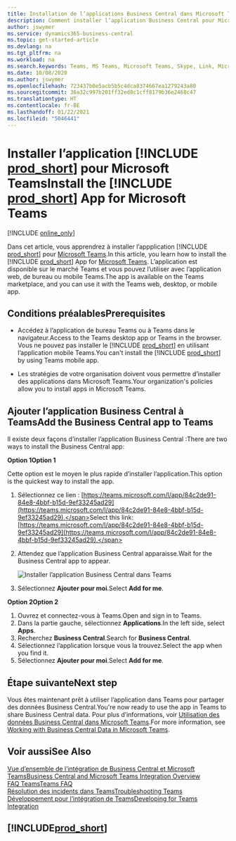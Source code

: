 ```yaml
---
title: Installation de l’applications Business Central dans Microsoft Teams| Microsoft Docs
description: Comment installer l’application Business Central pour Microsoft Teams.
author: jswymer
ms.service: dynamics365-business-central
ms.topic: get-started-article
ms.devlang: na
ms.tgt_pltfrm: na
ms.workload: na
ms.search.keywords: Teams, MS Teams, Microsoft Teams, Skype, Link, Microsoft 365, collaborate, collaboration, teamwork
ms.date: 10/08/2020
ms.author: jswymer
ms.openlocfilehash: 723437b0e5acb5b5c4dca8374667ea1279243a80
ms.sourcegitcommit: 36a32c997b201ff32ed8c1cff8179b36e2468c47
ms.translationtype: HT
ms.contentlocale: fr-BE
ms.lasthandoff: 01/22/2021
ms.locfileid: "5046441"
---
```

# <a name="install-the-prod_short-app-for-microsoft-teams"></a><span data-ttu-id="fe446-103">Installer l’application [!INCLUDE [prod_short](includes/prod_short.md)] pour Microsoft Teams</span><span class="sxs-lookup"><span data-stu-id="fe446-103">Install the [!INCLUDE [prod_short](includes/prod_short.md)] App for Microsoft Teams</span></span>

[!INCLUDE [online_only](includes/online_only.md)]

<span data-ttu-id="fe446-104">Dans cet article, vous apprendrez à installer l’appplication [!INCLUDE [prod_short](includes/prod_short.md)] pour [Microsoft Teams](https://www.microsoft.com/en-us/microsoft-365/microsoft-teams).</span><span class="sxs-lookup"><span data-stu-id="fe446-104">In this article, you learn how to install the [!INCLUDE [prod_short](includes/prod_short.md)] App for [Microsoft Teams](https://www.microsoft.com/en-us/microsoft-365/microsoft-teams).</span></span> <span data-ttu-id="fe446-105">L’application est disponible sur le marché Teams et vous pouvez l’utiliser avec l’application web, de bureau ou mobile Teams.</span><span class="sxs-lookup"><span data-stu-id="fe446-105">The app is available on the Teams marketplace, and you can use it with the Teams web, desktop, or mobile app.</span></span>

## <a name="prerequisites"></a><span data-ttu-id="fe446-106">Conditions préalables</span><span class="sxs-lookup"><span data-stu-id="fe446-106">Prerequisites</span></span>

- <span data-ttu-id="fe446-107">Accédez à l’application de bureau Teams ou à Teams dans le navigateur.</span><span class="sxs-lookup"><span data-stu-id="fe446-107">Access to the Teams desktop app or Teams in the browser.</span></span> <span data-ttu-id="fe446-108">Vous ne pouvez pas installer le [!INCLUDE [prod_short](includes/prod_short.md)] en utilisant l’application mobile Teams.</span><span class="sxs-lookup"><span data-stu-id="fe446-108">You can't install the [!INCLUDE [prod_short](includes/prod_short.md)] by using Teams mobile app.</span></span>

- <span data-ttu-id="fe446-109">Les stratégies de votre organisation doivent vous permettre d’installer des applications dans Microsoft Teams.</span><span class="sxs-lookup"><span data-stu-id="fe446-109">Your organization's policies allow you to install apps in Microsoft Teams.</span></span>

## <a name="add-the-business-central-app-to-teams"></a><span data-ttu-id="fe446-110">Ajouter l’application Business Central à Teams</span><span class="sxs-lookup"><span data-stu-id="fe446-110">Add the Business Central app to Teams</span></span>

<span data-ttu-id="fe446-111">Il existe deux façons d’installer l’application Business Central :</span><span class="sxs-lookup"><span data-stu-id="fe446-111">There are two ways to install the Business Central app:</span></span>

<span data-ttu-id="fe446-112">**Option 1**</span><span class="sxs-lookup"><span data-stu-id="fe446-112">**Option 1**</span></span>

<span data-ttu-id="fe446-113">Cette option est le moyen le plus rapide d’installer l’application.</span><span class="sxs-lookup"><span data-stu-id="fe446-113">This option is the quickest way to install the app.</span></span>

1. <span data-ttu-id="fe446-114">Sélectionnez ce lien : [https://teams.microsoft.com/l/app/84c2de91-84e8-4bbf-b15d-9ef33245ad29](https://teams.microsoft.com/l/app/84c2de91-84e8-4bbf-b15d-9ef33245ad29).</span><span class="sxs-lookup"><span data-stu-id="fe446-114">Select this link: [https://teams.microsoft.com/l/app/84c2de91-84e8-4bbf-b15d-9ef33245ad29](https://teams.microsoft.com/l/app/84c2de91-84e8-4bbf-b15d-9ef33245ad29).</span></span>

2. <span data-ttu-id="fe446-115">Attendez que l’application Business Central apparaisse.</span><span class="sxs-lookup"><span data-stu-id="fe446-115">Wait for the Business Central app to appear.</span></span>

    ![Installer l’application Business Central dans Teams](media/teams-install-app.png)

3. <span data-ttu-id="fe446-117">Sélectionnez **Ajouter pour moi**.</span><span class="sxs-lookup"><span data-stu-id="fe446-117">Select **Add for me**.</span></span>

<span data-ttu-id="fe446-118">**Option 2**</span><span class="sxs-lookup"><span data-stu-id="fe446-118">**Option 2**</span></span>

1. <span data-ttu-id="fe446-119">Ouvrez et connectez-vous à Teams.</span><span class="sxs-lookup"><span data-stu-id="fe446-119">Open and sign in to Teams.</span></span>
2. <span data-ttu-id="fe446-120">Dans la partie gauche, sélectionnez **Applications**.</span><span class="sxs-lookup"><span data-stu-id="fe446-120">In the left side, select **Apps**.</span></span>
3. <span data-ttu-id="fe446-121">Recherchez **Business Central**.</span><span class="sxs-lookup"><span data-stu-id="fe446-121">Search for **Business Central**.</span></span>
4. <span data-ttu-id="fe446-122">Sélectionnez l’application lorsque vous la trouvez.</span><span class="sxs-lookup"><span data-stu-id="fe446-122">Select the app when you find it.</span></span>
5. <span data-ttu-id="fe446-123">Sélectionnez **Ajouter pour moi**.</span><span class="sxs-lookup"><span data-stu-id="fe446-123">Select **Add for me**.</span></span>

## <a name="next-step"></a><span data-ttu-id="fe446-124">Étape suivante</span><span class="sxs-lookup"><span data-stu-id="fe446-124">Next step</span></span>

<span data-ttu-id="fe446-125">Vous êtes maintenant prêt à utiliser l’application dans Teams pour partager des données Business Central.</span><span class="sxs-lookup"><span data-stu-id="fe446-125">You're now ready to use the app in Teams to share Business Central data.</span></span> <span data-ttu-id="fe446-126">Pour plus d’informations, voir [Utilisation des données Business Central dans Microsoft Teams](across-working-with-teams.md).</span><span class="sxs-lookup"><span data-stu-id="fe446-126">For more information, see [Working with Business Central Data in Microsoft Teams](across-working-with-teams.md).</span></span>

## <a name="see-also"></a><span data-ttu-id="fe446-127">Voir aussi</span><span class="sxs-lookup"><span data-stu-id="fe446-127">See Also</span></span>

[<span data-ttu-id="fe446-128">Vue d’ensemble de l’intégration de Business Central et Microsoft Teams</span><span class="sxs-lookup"><span data-stu-id="fe446-128">Business Central and Microsoft Teams Integration Overview</span></span>](across-teams-overview.md)  
[<span data-ttu-id="fe446-129">FAQ Teams</span><span class="sxs-lookup"><span data-stu-id="fe446-129">Teams FAQ</span></span>](teams-faq.md)  
[<span data-ttu-id="fe446-130">Résolution des incidents dans Teams</span><span class="sxs-lookup"><span data-stu-id="fe446-130">Troubleshooting Teams</span></span>](admin-teams-troubleshooting.md)  
[<span data-ttu-id="fe446-131">Développement pour l’intégration de Teams</span><span class="sxs-lookup"><span data-stu-id="fe446-131">Developing for Teams Integration</span></span>](/dynamics365/business-central/dev-itpro/developer/devenv-develop-for-teams)  

## [!INCLUDE[prod_short](includes/free_trial_md.md)]  
